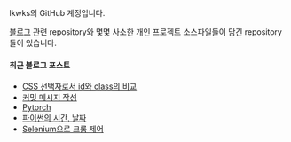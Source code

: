 lkwks의 GitHub 계정입니다.

[블로그](https://lkwks.github.io) 관련 repository와 몇몇 사소한 개인 프로젝트 소스파일들이 담긴 repository들이 있습니다.


#### 최근 블로그 포스트
<!-- BLOG-POST-LIST:START -->
- [CSS 선택자로서 id와 class의 비교](https://lkwks.github.io/javascript/2022/09/20/css-%EC%84%A0%ED%83%9D%EC%9E%90%EB%A1%9C%EC%84%9C-id%EC%99%80-class%EC%9D%98-%EB%B9%84%EA%B5%90.html)
- [커밋 메시지 작성](https://lkwks.github.io/github/2022/05/26/%EC%BB%A4%EB%B0%8B-%EB%A9%94%EC%8B%9C%EC%A7%80-%EC%9E%91%EC%84%B1.html)
- [Pytorch](https://lkwks.github.io/ml/2022/04/19/pytorch.html)
- [파이썬의 시간, 날짜](https://lkwks.github.io/python/2022/04/17/%ED%8C%8C%EC%9D%B4%EC%8D%AC%EC%9D%98-%EC%8B%9C%EA%B0%84,-%EB%82%A0%EC%A7%9C.html)
- [Selenium으로 크롬 제어](https://lkwks.github.io/python/2022/04/17/selenium%EC%9C%BC%EB%A1%9C-%ED%81%AC%EB%A1%AC-%EC%A0%9C%EC%96%B4.html)
<!-- BLOG-POST-LIST:END -->
  
<!--![Top Langs](https://github-readme-stats.vercel.app/api/top-langs/?username=lkwks)-->
